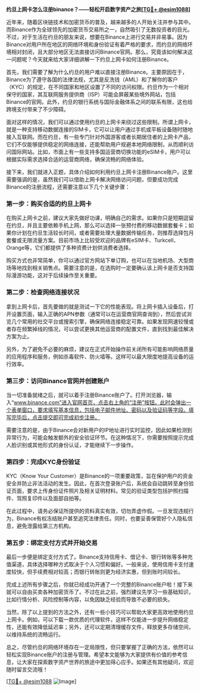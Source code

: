 **约旦上网卡怎么注册binance？——轻松开启数字资产之旅[[TG💪+ @esim1088](https://t.me/s/esim1088)]**

近年来，随着区块链技术和加密货币的普及，越来越多的人开始关注并参与其中。而Binance作为全球领先的加密货币交易所之一，自然吸引了无数投资者的目光。不过，对于生活在约旦的朋友来说，想要在Binance上进行交易并非易事。因为Binance对用户所在地区的网络环境和身份验证有着严格的要求，而约旦的网络环境相对封闭，且大部分地区无法直接访问Binance官网。那么，究竟该如何解决这一问题呢？今天就来给大家详细讲解一下约旦上网卡如何注册Binance。

首先，我们需要了解为什么约旦的用户难以直接注册Binance。主要原因在于，Binance为了遵守各国的法律法规，尤其是反洗钱（AML）和了解你的客户（KYC）的规定，在不同国家和地区设置了不同的访问权限。约旦作为一个相对保守的国家，其互联网服务提供商（ISP）可能会屏蔽某些境外网站，包括Binance的官网。此外，约旦的银行系统与国际金融体系之间的联系有限，这也给跨境支付带来了不少障碍。

面对这样的情况，我们可以通过使用约旦的上网卡来绕过这些限制。所谓上网卡，就是一种支持移动数据连接的SIM卡，它可以让用户通过手机或平板设备随时随地接入互联网。而在约旦，有一些专门针对外国游客或者长期居住者的上网卡产品，它们不仅能够提供稳定的网络连接，还能帮助用户规避本地网络限制，从而顺利访问国际网站。比如，市面上有一些支持多国运营商切换功能的eSIM卡，用户可以根据实际需求选择合适的运营商网络，确保流畅的网络体验。

接下来，我们就进入正题，具体介绍如何利用约旦上网卡注册Binance账户。这里需要强调的是，虽然我们可以借助上网卡解决网络访问问题，但要成功完成Binance的注册流程，还需要注意以下几个关键步骤：

### 第一步：购买合适的约旦上网卡

在购买上网卡之前，建议大家先做好功课，明确自己的需求。如果你只是短期逗留在约旦，并且主要依赖手机上网，那么可以选择一张预付费的移动数据套餐卡；如果你计划在约旦生活较长时间，或者需要处理大量数据传输任务，则推荐选择包月套餐或无限流量方案。目前市场上比较受欢迎的品牌有eSIM卡、Turkcell、Orange等，它们都提供了多种资费计划供消费者选择。

购买方式也非常简单，你可以通过官方网站下单订购，也可以在当地机场、大型商场等地找到相关销售点。需要注意的是，在选购时一定要确认该上网卡是否支持国际漫游功能，这对于后续操作至关重要。

### 第二步：检查网络连接状况

拿到上网卡后，首先要做的就是测试一下它的性能表现。将上网卡插入设备后，打开设置页面，输入正确的APN参数（通常可以在运营商官网查询到），然后尝试浏览几个常用的社交平台或搜索引擎，确保网络连接稳定可靠。如果发现网速较慢或者存在频繁掉线的情况，可以尝试更换其他运营商的配置文件，直到找到最佳解决方案为止。

另外，为了避免不必要的麻烦，建议在正式开始操作前关闭所有可能影响网络质量的应用程序和服务，例如杀毒软件、防火墙等。这样可以最大限度地提高设备的运行效率。

### 第三步：访问Binance官网并创建账户

当一切准备就绪之后，就可以着手注册Binance账户了。打开浏览器，输入“www.binance.com”进入官网首页，点击右上角的“注册”按钮。此时会弹出一个表单窗口，要求填写基本信息，包括电子邮件地址、密码以及验证码等字段。填写完毕后，点击提交即可完成初步注册。

需要注意的是，由于Binance会对新用户的IP地址进行实时监控，因此如果检测到异常行为，可能会触发额外的安全验证环节。在这种情况下，你需要按照提示完成人脸识别或其他形式的身份认证，才能继续下一步操作。

### 第四步：完成KYC身份验证

KYC（Know Your Customer）是Binance的一项重要政策，旨在保护用户的资金安全并防止非法活动的发生。因此，在首次登录账户后，系统会自动跳转至身份验证页面，要求上传身份证件照片及相关证明材料。常见的验证类型包括护照扫描件、驾照复印件以及面部自拍等。

在此过程中，请务必保证所提供的资料真实有效，切勿弄虚作假。一旦发现违规行为，Binance有权冻结账户甚至追究法律责任。同时，也要妥善保管好个人隐私信息，避免泄露给第三方机构。

### 第五步：绑定支付方式并开始交易

最后一步便是绑定支付方式了。Binance支持信用卡、借记卡、银行转账等多种充值渠道，具体选择哪种方式取决于个人习惯和偏好。一般来说，使用信用卡支付速度较快，但手续费相对较高；而银行转账则更为经济实惠，但到账时间较长。

完成上述所有步骤之后，你就已经成功开通了一个完整的Binance账户啦！接下来就可以自由买卖各种加密货币了。不过在此之前，强烈建议先学习一些基础知识，比如行情分析、风险控制等内容，以免因缺乏经验而导致不必要的损失。

当然，除了以上提到的方法之外，还有一些小技巧可以帮助大家更高效地使用约旦上网卡。例如，可以下载一款优质的代理软件，这样不仅能进一步提升网络稳定性，还能有效降低延迟率；另外，还可以定期清理缓存文件，释放更多存储空间，以维持系统的流畅运行。

总之，尽管约旦的网络环境存在一定局限性，但只要掌握了正确的方法，依然可以轻松实现Binance账户的注册与管理。希望本文能够为大家提供有价值的参考信息，让大家在探索数字资产世界的旅途中更加得心应手。如果还有其他疑问，欢迎随时留言交流哦！

[[TG💪+ @esim1088](https://t.me/s/esim1088) ![Image](https://i.postimg.cc/4NQfJmqS/Snipaste-2025-05-13-00-14-12.png)]